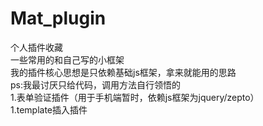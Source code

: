 # Mat_plugin
个人插件收藏<br>
一些常用的和自己写的小框架<br>
我的插件核心思想是只依赖基础js框架，拿来就能用的思路<br>
ps:我最讨厌只给代码，调用方法自行领悟的<br>
1.表单验证插件（用于手机端暂时，依赖js框架为jquery/zepto）<br>
1.template插入插件
